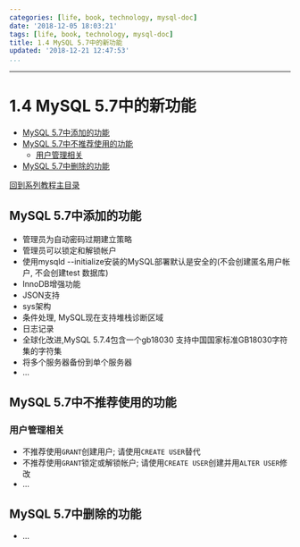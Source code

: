 ```yaml
---
categories: [life, book, technology, mysql-doc]
date: '2018-12-05 18:03:21'
tags: [life, book, technology, mysql-doc]
title: 1.4 MySQL 5.7中的新功能
updated: '2018-12-21 12:47:53'
...
```

---
# 1.4 MySQL 5.7中的新功能
<!-- MarkdownTOC -->

- [MySQL 5.7中添加的功能](#mysql-57%E4%B8%AD%E6%B7%BB%E5%8A%A0%E7%9A%84%E5%8A%9F%E8%83%BD)
- [MySQL 5.7中不推荐使用的功能](#mysql-57%E4%B8%AD%E4%B8%8D%E6%8E%A8%E8%8D%90%E4%BD%BF%E7%94%A8%E7%9A%84%E5%8A%9F%E8%83%BD)
    - [用户管理相关](#%E7%94%A8%E6%88%B7%E7%AE%A1%E7%90%86%E7%9B%B8%E5%85%B3)
- [MySQL 5.7中删除的功能](#mysql-57%E4%B8%AD%E5%88%A0%E9%99%A4%E7%9A%84%E5%8A%9F%E8%83%BD)

<!-- /MarkdownTOC -->
[回到系列教程主目录](../index.md)

<a id="mysql-57%E4%B8%AD%E6%B7%BB%E5%8A%A0%E7%9A%84%E5%8A%9F%E8%83%BD"></a>
## MySQL 5.7中添加的功能
-   管理员为自动密码过期建立策略
-   管理员可以锁定和解锁帐户
-   使用mysqld --initialize安装的MySQL部署默认是安全的(不会创建匿名用户帐户, 不会创建test 数据库)
-   InnoDB增强功能
-   JSON支持
-   sys架构
-   条件处理, MySQL现在支持堆栈诊断区域
-   日志记录
-   全球化改进,MySQL 5.7.4包含一个gb18030 支持中国国家标准GB18030字符集的字符集
-   将多个服务器备份到单个服务器
-   ...

<a id="mysql-57%E4%B8%AD%E4%B8%8D%E6%8E%A8%E8%8D%90%E4%BD%BF%E7%94%A8%E7%9A%84%E5%8A%9F%E8%83%BD"></a>
## MySQL 5.7中不推荐使用的功能
<a id="%E7%94%A8%E6%88%B7%E7%AE%A1%E7%90%86%E7%9B%B8%E5%85%B3"></a>
### 用户管理相关
-   不推荐使用`GRANT`创建用户; 请使用`CREATE USER`替代
-   不推荐使用`GRANT`锁定或解锁帐户; 请使用`CREATE USER`创建并用`ALTER USER`修改
-   ...

<a id="mysql-57%E4%B8%AD%E5%88%A0%E9%99%A4%E7%9A%84%E5%8A%9F%E8%83%BD"></a>
## MySQL 5.7中删除的功能
-   ...
